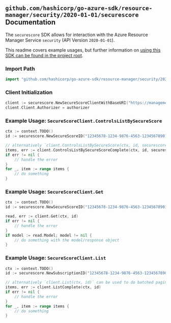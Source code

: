 
## `github.com/hashicorp/go-azure-sdk/resource-manager/security/2020-01-01/securescore` Documentation

The `securescore` SDK allows for interaction with the Azure Resource Manager Service `security` (API Version `2020-01-01`).

This readme covers example usages, but further information on [using this SDK can be found in the project root](https://github.com/hashicorp/go-azure-sdk/tree/main/docs).

### Import Path

```go
import "github.com/hashicorp/go-azure-sdk/resource-manager/security/2020-01-01/securescore"
```


### Client Initialization

```go
client := securescore.NewSecureScoreClientWithBaseURI("https://management.azure.com")
client.Client.Authorizer = authorizer
```


### Example Usage: `SecureScoreClient.ControlsListBySecureScore`

```go
ctx := context.TODO()
id := securescore.NewSecureScoreID("12345678-1234-9876-4563-123456789012", "secureScoreValue")

// alternatively `client.ControlsListBySecureScore(ctx, id, securescore.DefaultControlsListBySecureScoreOperationOptions())` can be used to do batched pagination
items, err := client.ControlsListBySecureScoreComplete(ctx, id, securescore.DefaultControlsListBySecureScoreOperationOptions())
if err != nil {
	// handle the error
}
for _, item := range items {
	// do something
}
```


### Example Usage: `SecureScoreClient.Get`

```go
ctx := context.TODO()
id := securescore.NewSecureScoreID("12345678-1234-9876-4563-123456789012", "secureScoreValue")

read, err := client.Get(ctx, id)
if err != nil {
	// handle the error
}
if model := read.Model; model != nil {
	// do something with the model/response object
}
```


### Example Usage: `SecureScoreClient.List`

```go
ctx := context.TODO()
id := securescore.NewSubscriptionID("12345678-1234-9876-4563-123456789012")

// alternatively `client.List(ctx, id)` can be used to do batched pagination
items, err := client.ListComplete(ctx, id)
if err != nil {
	// handle the error
}
for _, item := range items {
	// do something
}
```
